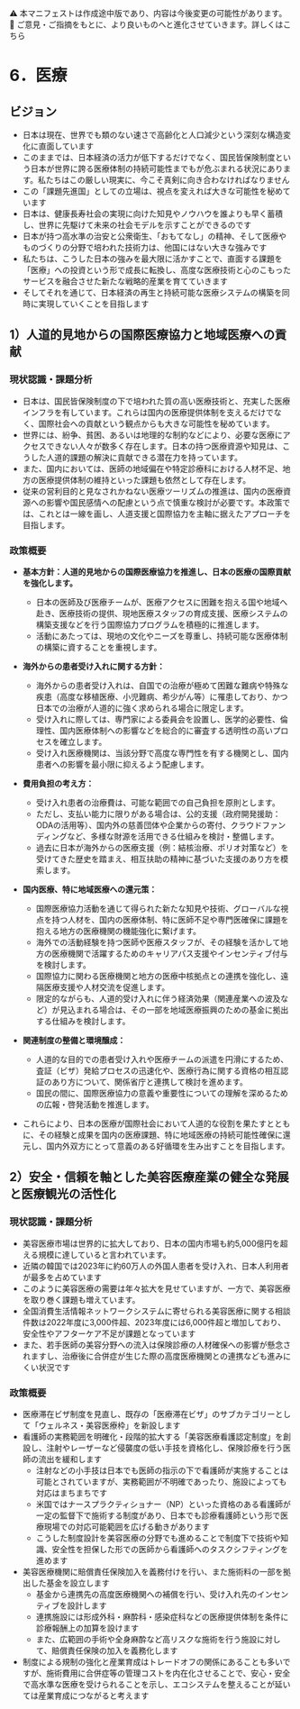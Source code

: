⚠️ 本マニフェストは作成途中版であり、内容は今後変更の可能性があります。
💬 ご意見・ご指摘をもとに、より良いものへと進化させていきます。詳しくはこちら

# 6．医療

## ビジョン

- 日本は現在、世界でも類のない速さで高齢化と人口減少という深刻な構造変化に直面しています
- このままでは、日本経済の活力が低下するだけでなく、国民皆保険制度という日本が世界に誇る医療体制の持続可能性までもが危ぶまれる状況にあります。私たちはこの厳しい現実に、今こそ真剣に向き合わなければなりません
- この「課題先進国」としての立場は、視点を変えれば大きな可能性を秘めています
- 日本は、健康長寿社会の実現に向けた知見やノウハウを誰よりも早く蓄積し、世界に先駆けて未来の社会モデルを示すことができるのです
- 日本が持つ高水準の治安と公衆衛生、「おもてなし」の精神、そして医療やものづくりの分野で培われた技術力は、他国にはない大きな強みです
- 私たちは、こうした日本の強みを最大限に活かすことで、直面する課題を「医療」への投資という形で成長に転換し、高度な医療技術と心のこもったサービスを融合させた新たな戦略的産業を育てていきます
- そしてそれを通じて、日本経済の再生と持続可能な医療システムの構築を同時に実現していくことを目指します

## 

## 1）人道的見地からの国際医療協力と地域医療への貢献

### 現状認識・課題分析

*   日本は、国民皆保険制度の下で培われた質の高い医療技術と、充実した医療インフラを有しています。これらは国内の医療提供体制を支えるだけでなく、国際社会への貢献という観点からも大きな可能性を秘めています。
*   世界には、紛争、貧困、あるいは地理的な制約などにより、必要な医療にアクセスできない人々が数多く存在します。日本の持つ医療資源や知見は、こうした人道的課題の解決に貢献できる潜在力を持っています。
*   また、国内においては、医師の地域偏在や特定診療科における人材不足、地方の医療提供体制の維持といった課題も依然として存在します。
*   従来の営利目的と見なされかねない医療ツーリズムの推進は、国内の医療資源への影響や国民感情への配慮という点で慎重な検討が必要です。本政策では、これとは一線を画し、人道支援と国際協力を主軸に据えたアプローチを目指します。

### 政策概要

-   **基本方針：人道的見地からの国際医療協力を推進し、日本の医療の国際貢献を強化します。**
    *   日本の医師及び医療チームが、医療アクセスに困難を抱える国や地域へ赴き、医療技術の提供、現地医療スタッフの育成支援、医療システムの構築支援などを行う国際協力プログラムを積極的に推進します。
    *   活動にあたっては、現地の文化やニーズを尊重し、持続可能な医療体制の構築に資することを重視します。
-   **海外からの患者受け入れに関する方針：**
    *   海外からの患者受け入れは、自国での治療が極めて困難な難病や特殊な疾患（高度な移植医療、小児難病、希少がん等）に罹患しており、かつ日本での治療が人道的に強く求められる場合に限定します。
    *   受け入れに際しては、専門家による委員会を設置し、医学的必要性、倫理性、国内医療体制への影響などを総合的に審査する透明性の高いプロセスを確立します。
    *   受け入れ医療機関は、当該分野で高度な専門性を有する機関とし、国内患者への影響を最小限に抑えるよう配慮します。
-   **費用負担の考え方：**
    *   受け入れ患者の治療費は、可能な範囲での自己負担を原則とします。
    *   ただし、支払い能力に限りがある場合は、公的支援（政府開発援助：ODAの活用等）、国内外の慈善団体や企業からの寄付、クラウドファンディングなど、多様な財源を活用できる仕組みを検討・整備します。
    *   過去に日本が海外からの医療支援（例：結核治療、ポリオ対策など）を受けてきた歴史を踏まえ、相互扶助の精神に基づいた支援のあり方を模索します。
-   **国内医療、特に地域医療への還元策：**
    *   国際医療協力活動を通じて得られた新たな知見や技術、グローバルな視点を持つ人材を、国内の医療体制、特に医師不足や専門医確保に課題を抱える地方の医療機関の機能強化に繋げます。
    *   海外での活動経験を持つ医師や医療スタッフが、その経験を活かして地方の医療機関で活躍するためのキャリアパス支援やインセンティブ付与を検討します。
    *   国際協力に関わる医療機関と地方の医療中核拠点との連携を強化し、遠隔医療支援や人材交流を促進します。
    *   限定的ながらも、人道的受け入れに伴う経済効果（関連産業への波及など）が見込まれる場合は、その一部を地域医療振興のための基金に拠出する仕組みを検討します。
-   **関連制度の整備と環境醸成：**
    *   人道的な目的での患者受け入れや医療チームの派遣を円滑にするため、査証（ビザ）発給プロセスの迅速化や、医療行為に関する資格の相互認証のあり方について、関係省庁と連携して検討を進めます。
    *   国民の間に、国際医療協力の意義や重要性についての理解を深めるための広報・啓発活動を推進します。

- これらにより、日本の医療が国際社会において人道的な役割を果たすとともに、その経験と成果を国内の医療課題、特に地域医療の持続可能性確保に還元し、国内外双方にとって意義のある好循環を生み出すことを目指します。

## 2）安全・信頼を軸とした美容医療産業の健全な発展と医療観光の活性化

### 現状認識・課題分析

- 美容医療市場は世界的に拡大しており、日本の国内市場も約5,000億円を超える規模に達していると言われています。
- 近隣の韓国では2023年に約60万人の外国人患者を受け入れ、日本人利用者が最多を占めています
- このように美容医療の需要は年々拡大を見せていますが、一方で、美容医療を取り巻く課題も増えています。
- 全国消費生活情報ネットワークシステムに寄せられる美容医療に関する相談件数は2022年度に3,000件超、2023年度には6,000件超と増加しており、安全性やアフターケア不足が課題となっています
- また、若手医師の美容分野への流入は保険診療の人材確保への影響が懸念されますし、治療後に合併症が生じた際の高度医療機関との連携なども進みにくい状況です

### 政策概要

- 医療滞在ビザ制度を見直し、既存の「医療滞在ビザ」のサブカテゴリーとして「ウェルネス・美容医療枠」を新設します
- 看護師の実務範囲を明確化・段階的拡大する「美容医療看護認定制度」を創設し、注射やレーザーなど侵襲度の低い手技を資格化し、保険診療を行う医師の流出を緩和します
  - 注射などの小手技は日本でも医師の指示の下で看護師が実施することは可能とされていますが、実務範囲が不明確であったり、施設によっても対応はまちまちです
  - 米国ではナースプラクティショナー（NP）といった資格のある看護師が一定の監督下で施術する制度があり、日本でも診療看護師という形で医療現場での対応可能範囲を広げる動きがあります
  - こうした制度設計を美容医療の分野でも進めることで制度下で技術や知識、安全性を担保した形での医師から看護師へのタスクシフティングを進めます
- 美容医療機関に賠償責任保険加入を義務付けを行い、また施術料の一部を拠出した基金を設立します
  - 基金から連携先の高度医療機関への補償を行い、受け入れ先のインセンティブを設計します
  - 連携施設には形成外科・麻酔科・感染症科などの医療提供体制を条件に診療報酬上の加算を設けます
  - また、広範囲の手術や全身麻酔など高リスクな施術を行う施設に対して、賠償責任保険の加入を義務化します
- 制度による規制の強化と産業育成はトレードオフの関係にあることも多いですが、施術費用に合併症等の管理コストを内在化させることで、安心・安全で高水準な医療を受けられることを示し、エコシステムを整えることが延いては産業育成につながると考えます